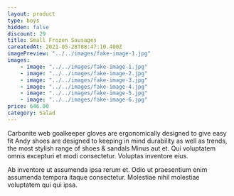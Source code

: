 ```yaml
---
layout: product
type: boys
hidden: false
discount: 29
title: Small Frozen Sausages
careatedAt: 2021-05-28T08:47:10.400Z
imagePreview: "../../images/fake-image-1.jpg"
images:
    - image: "../../images/fake-image-1.jpg"
    - image: "../../images/fake-image-2.jpg"
    - image: "../../images/fake-image-3.jpg"
    - image: "../../images/fake-image-4.jpg"
    - image: "../../images/fake-image-5.jpg"
    - image: "../../images/fake-image-6.jpg"
price: 646.00
category: Salad
---
```

Carbonite web goalkeeper gloves are ergonomically designed to give easy fit
Andy shoes are designed to keeping in mind durability as well as trends, the most stylish range of shoes & sandals
Minus aut et. Qui voluptatem omnis excepturi et modi consectetur. Voluptas inventore eius.
 Ab inventore ut assumenda ipsa rerum et. Odio ut praesentium enim assumenda tempora itaque consectetur. Molestiae nihil molestiae voluptatem qui qui ipsa.
